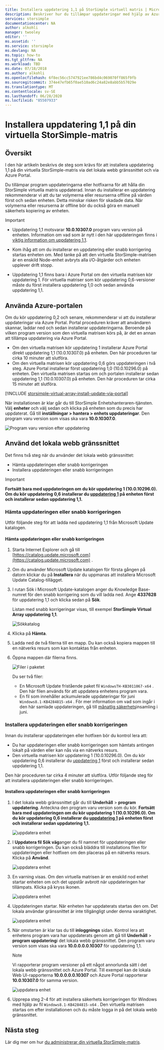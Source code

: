 ```yaml
---
title: Installera uppdatering 1,1 på StorSimple virtuell matris | Microsoft Docs
description: Beskriver hur du tillämpar uppdateringar med hjälp av Azure Portal och lokalt webb gränssnitt för StorSimple virtuella matris
services: storsimple
documentationcenter: NA
author: alkohli
manager: twooley
editor: ''
ms.assetid: ''
ms.service: storsimple
ms.devlang: NA
ms.topic: how-to
ms.tgt_pltfrm: NA
ms.workload: TBD
ms.date: 07/18/2018
ms.author: alkohli
ms.openlocfilehash: 6f8ec56cc5747921ee786bd4c069070ff865f9fb
ms.sourcegitcommit: 374e47efb65f0ae510ad6c24a82e8abb5b57029e
ms.translationtype: MT
ms.contentlocale: sv-SE
ms.lasthandoff: 06/28/2020
ms.locfileid: "85507933"
---
```

# <a name="install-update-11-on-your-storsimple-virtual-array"></a>Installera uppdatering 1,1 på din virtuella StorSimple-matris

## <a name="overview"></a>Översikt

I den här artikeln beskrivs de steg som krävs för att installera uppdatering 1,1 på din virtuella StorSimple-matris via det lokala webb gränssnittet och via Azure Portal.

Du tillämpar program uppdateringarna eller hotfixarna för att hålla din StorSimple virtuella matris uppdaterad. Innan du installerar en uppdatering rekommenderar vi att du tar volymerna eller resurserna offline på värden först och sedan enheten. Detta minskar risken för skadade data. När volymerna eller resurserna är offline bör du också göra en manuell säkerhets kopiering av enheten.

> [!IMPORTANT]
> - Uppdatering 1,1 motsvarar **10.0.10307.0** program varu version på enheten. Information om vad som är nytt i den här uppdateringen finns i [viktig information om uppdatering 1,1](storsimple-virtual-array-update-11-release-notes.md).
>
> - Kom ihåg att om du installerar en uppdatering eller snabb korrigering startas enheten om. Med tanke på att den virtuella StorSimple-matrisen är en enskild Node-enhet avbryts alla i/O-åtgärder och enheten upplever drift stopp.
>
> - Uppdatering 1,1 finns bara i Azure Portal om den virtuella matrisen kör uppdatering 1. För virtuella matriser som kör uppdatering 0,6-versioner måste du först installera uppdatering 1,0 och sedan använda uppdatering 1,1.

## <a name="use-the-azure-portal"></a>Använda Azure-portalen

Om du kör uppdatering 0,2 och senare, rekommenderar vi att du installerar uppdateringar via Azure Portal. Portal proceduren kräver att användaren skannar, laddar ned och sedan installerar uppdateringarna. Beroende på vilken program version som den virtuella matrisen körs på, är det en annan att tillämpa uppdatering via Azure Portal.

 - Om den virtuella matrisen kör uppdatering 1 installerar Azure Portal direkt uppdatering 1,1 (10.0.10307.0) på enheten. Den här proceduren tar cirka 10 minuter att slutföra.
 - Om den virtuella matrisen kör uppdatering 0,6 görs uppdateringen i två steg. Azure Portal installerar först uppdatering 1,0 (10.0.10296.0) på enheten. Den virtuella matrisen startas om och portalen installerar sedan uppdatering 1,1 (10.0.10307.0) på enheten. Den här proceduren tar cirka 15 minuter att slutföra.


[!INCLUDE [storsimple-virtual-array-install-update-via-portal](../../includes/storsimple-virtual-array-install-update-via-portal-11.md)]

När installationen är klar går du till StorSimple Enhetshanteraren-tjänsten. Välj **enheter** och välj sedan och klicka på enheten som du precis har uppdaterat. Gå till **inställningar > hantera > enhets uppdateringar**. Den program varu version som visas ska vara **10.0.10307.0**.

![Program varu version efter uppdatering](./media/storsimple-virtual-array-install-update-11/azupdate17m2.png)

## <a name="use-the-local-web-ui"></a>Använd det lokala webb gränssnittet

Det finns två steg när du använder det lokala webb gränssnittet:

* Hämta uppdateringen eller snabb korrigeringen
* Installera uppdateringen eller snabb korrigeringen

> [!IMPORTANT] 
> **Fortsätt bara med uppdateringen om du kör uppdatering 1 (10.0.10296.0). Om du kör uppdatering 0,6 installerar du [uppdatering 1](storsimple-virtual-array-install-update-1.md) på enheten först och installerar sedan uppdatering 1,1.**

### <a name="download-the-update-or-the-hotfix"></a>Hämta uppdateringen eller snabb korrigeringen

Utför följande steg för att ladda ned uppdatering 1,1 från Microsoft Update katalogen.

#### <a name="to-download-the-update-or-the-hotfix"></a>Hämta uppdateringen eller snabb korrigeringen

1. Starta Internet Explorer och gå till [https://catalog.update.microsoft.com](https://catalog.update.microsoft.com) .

2. Om du använder Microsoft Update katalogen för första gången på datorn klickar du på **Installera** när du uppmanas att installera Microsoft Update Catalog-tillägget.

3. I rutan Sök i Microsoft Update-katalogen anger du Knowledge Base-numret för den snabb korrigering som du vill ladda ned. Ange **4337628** för uppdatering 1,1 och klicka sedan på **Sök**.
   
    Listan med snabb korrigeringar visas, till exempel **StorSimple Virtual Array uppdatering 1,1**.
   
    ![Sökkatalog](./media/storsimple-virtual-array-install-update-11/download1.png)

4. Klicka på **Hämta**.

5. Ladda ned de två filerna till en mapp. Du kan också kopiera mappen till en nätverks resurs som kan kontaktas från enheten.

6. Öppna mappen där filerna finns.

    ![Filer i paketet](./media/storsimple-virtual-array-install-update-11/update01folder.png)

    Du ser två filer:
    -  En Microsoft Update fristående paket fil `WindowsTH-KB3011067-x64` . Den här filen används för att uppdatera enhetens program vara.
    - En fil som innehåller ackumulerade uppdateringar för juni `Windows8.1-KB4284815-x64` . För mer information om vad som ingår i den här samlade uppdateringen, gå till [månatlig säkerhets](https://support.microsoft.com/help/4284815/windows-81-update-kb4284815)insamling i juni.

### <a name="install-the-update-or-the-hotfix"></a>Installera uppdateringen eller snabb korrigeringen

Innan du installerar uppdateringen eller hotfixen bör du kontrol lera att:

 - Du har uppdateringen eller snabb korrigeringen som hämtats antingen lokalt på värden eller kan nås via en nätverks resurs.
 - Den virtuella matrisen kör uppdatering 1 (10.0.10296.0). Om du kör uppdatering 0,6 installerar du [uppdatering 1](storsimple-virtual-array-install-update-1.md) först och installerar sedan uppdatering 1,1.

Den här proceduren tar cirka 4 minuter att slutföra. Utför följande steg för att installera uppdateringen eller snabb korrigeringen.

#### <a name="to-install-the-update-or-the-hotfix"></a>Installera uppdateringen eller snabb korrigeringen

1. I det lokala webb gränssnittet går du till **Underhåll**  >  **program uppdatering**. Anteckna den program varu version som du kör. **Fortsätt bara med uppdateringen om du kör uppdatering 1 (10.0.10296.0). Om du kör uppdatering 0,6 installerar du [uppdatering 1](storsimple-virtual-array-install-update-1.md) på enheten först och installerar sedan uppdatering 1,1.**
   
    ![uppdatera enhet](./media/storsimple-virtual-array-install-update-11/update1m.png)

2. I **Uppdatera fil Sök väg**anger du fil namnet för uppdateringen eller snabb korrigeringen. Du kan också bläddra till installations filen för uppdateringen eller hotfixen om den placeras på en nätverks resurs. Klicka på **Använd**.
   
    ![uppdatera enhet](./media/storsimple-virtual-array-install-update-11/update2m.png)

3. En varning visas. Om den virtuella matrisen är en enskild nod enhet startar enheten om och det uppstår avbrott när uppdateringen har tillämpats. Klicka på kryss ikonen.
   
   ![uppdatera enhet](./media/storsimple-virtual-array-install-update-11/update3m.png)

4. Uppdateringen startar. När enheten har uppdaterats startas den om. Det lokala användar gränssnittet är inte tillgängligt under denna varaktighet.
   
    ![uppdatera enhet](./media/storsimple-virtual-array-install-update-11/update5m.png)

5. När omstarten är klar tas du till **inloggnings** sidan. Kontrol lera att enhetens program vara har uppdaterats genom att gå till **Underhåll**  >  **program uppdatering**i det lokala webb gränssnittet. Den program varu version som visas ska vara **10.0.0.0.0.10307** för uppdatering 1,1.
   
   > [!NOTE]
   > Vi rapporterar program versioner på ett något annorlunda sätt i det lokala webb gränssnittet och Azure Portal. Till exempel kan de lokala Web UI-rapporterna **10.0.0.0.0.10307** och Azure Portal rapporterar **10.0.10307.0** för samma version.
   
    ![uppdatera enhet](./media/storsimple-virtual-array-install-update-11/update6m.png)

6. Upprepa steg 2-4 för att installera säkerhets korrigeringen för Windows med hjälp av fil `Windows8.1-KB4284815-x64` . Den virtuella matrisen startas om efter installationen och du måste logga in på det lokala webb gränssnittet.


## <a name="next-steps"></a>Nästa steg

Lär dig mer om hur [du administrerar din virtuella StorSimple-matris](storsimple-ova-web-ui-admin.md).
